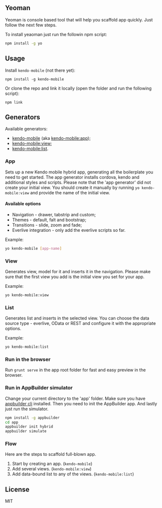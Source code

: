 ## Yeoman
Yeoman is console based tool that will help you scaffold app quickly. Just follow the next few steps.

To install yeaoman just run the followin npm script:

```bash
npm install -g yo
```

## Usage

Install `kendo-mobile` (not there yet):
```
npm install -g kendo-mobile
```
Or clone the repo and link it locally (open the folder and run the following script):

```
npm link
```

## Generators

Available generators:

* [kendo-mobile](#app) (aka [kendo-mobile:app](#app));
* [kendo-mobile:view](#view);
* [kendo-mobile:list](#list).

### App
Sets up a new Kendo mobile hybrid app, generating all the boilerplate you need to get started. The app generator  installs cordova, kendo and additional styles and scripts. Please note that the 'app generator' did not create your initial view. You should create it manually by running `yo kendo-mobile:view` and provide the name of the initial view.

#### Available options
* Navigation - drawer, tabstrip and custom;
* Themes - default, falt and bootstrap;
* Transitions - slide, zoom and fade;
* Everlive integration - only add the everlive scripts so far.

Example:
```bash
yo kendo-mobile [app-name]
```

### View
Generates view, model for it and inserts it in the navigation. 
Please make sure that the first view you add is the initial view you set for your app.

Example:
```bash
yo kendo-mobile:view
```

### List
Generates list and inserts in the selected view. You can choose the data source type - everlive, OData or REST and configure it with the appropriate options.

Example:
```bash
yo kendo-mobile:list
```

### Run in the browser 

Run `grunt serve` in the app root folder for fast and easy preview in the browser.

### Run in AppBuilder simulator

Change your current directory to the 'app' folder. Make sure you have [appbuilder cli](https://www.npmjs.org/package/appbuilder) installed. Then you need to init the AppBuilder app. And lastly just run the simulator.

```bash
npm install -g appbuilder
cd app
appbuilder init hybrid
appbuilder simulate
```


### Flow
Here are the steps to scaffold full-blown app.

1. Start by creating an app. (`kendo-mobile`)
2. Add several views. (`kendo-mobile:view`)
3. Add data-bound list to any of the views. (`kendo-mobile:list`)

## License

MIT
